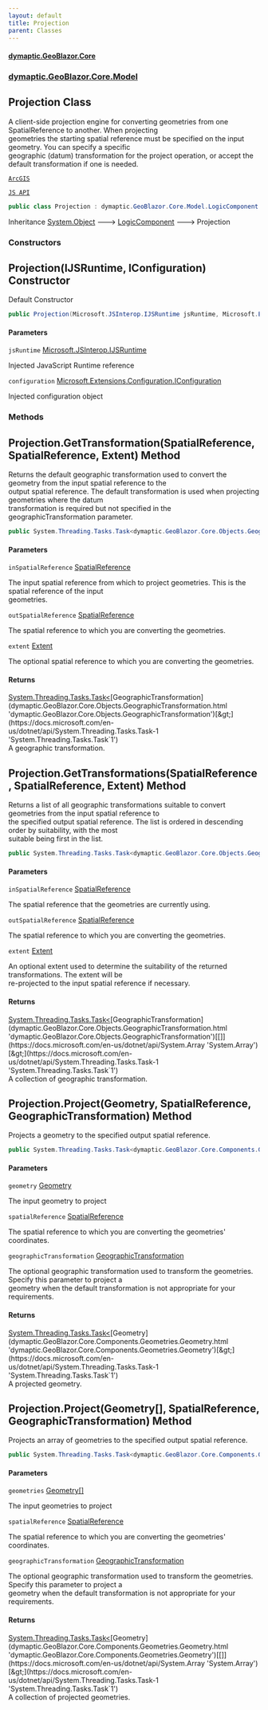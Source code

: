 ```yaml
---
layout: default
title: Projection
parent: Classes
---
```

#### [dymaptic.GeoBlazor.Core](index.html 'index')
### [dymaptic.GeoBlazor.Core.Model](index.html#dymaptic.GeoBlazor.Core.Model 'dymaptic.GeoBlazor.Core.Model')

## Projection Class

A client-side projection engine for converting geometries from one SpatialReference to another. When projecting  
geometries the starting spatial reference must be specified on the input geometry. You can specify a specific  
geographic (datum) transformation for the project operation, or accept the default transformation if one is needed.  
<a target="_blank" href="https://developers.arcgis.com/javascript/latest/api-reference/esri-geometry-projection.html">  
    ArcGIS  
    JS API  
</a>

```csharp
public class Projection : dymaptic.GeoBlazor.Core.Model.LogicComponent
```

Inheritance [System.Object](https://docs.microsoft.com/en-us/dotnet/api/System.Object 'System.Object') &#129106; [LogicComponent](dymaptic.GeoBlazor.Core.Model.LogicComponent.html 'dymaptic.GeoBlazor.Core.Model.LogicComponent') &#129106; Projection
### Constructors

<a name='dymaptic.GeoBlazor.Core.Model.Projection.Projection(Microsoft.JSInterop.IJSRuntime,Microsoft.Extensions.Configuration.IConfiguration)'></a>

## Projection(IJSRuntime, IConfiguration) Constructor

Default Constructor

```csharp
public Projection(Microsoft.JSInterop.IJSRuntime jsRuntime, Microsoft.Extensions.Configuration.IConfiguration configuration);
```
#### Parameters

<a name='dymaptic.GeoBlazor.Core.Model.Projection.Projection(Microsoft.JSInterop.IJSRuntime,Microsoft.Extensions.Configuration.IConfiguration).jsRuntime'></a>

`jsRuntime` [Microsoft.JSInterop.IJSRuntime](https://docs.microsoft.com/en-us/dotnet/api/Microsoft.JSInterop.IJSRuntime 'Microsoft.JSInterop.IJSRuntime')

Injected JavaScript Runtime reference

<a name='dymaptic.GeoBlazor.Core.Model.Projection.Projection(Microsoft.JSInterop.IJSRuntime,Microsoft.Extensions.Configuration.IConfiguration).configuration'></a>

`configuration` [Microsoft.Extensions.Configuration.IConfiguration](https://docs.microsoft.com/en-us/dotnet/api/Microsoft.Extensions.Configuration.IConfiguration 'Microsoft.Extensions.Configuration.IConfiguration')

Injected configuration object
### Methods

<a name='dymaptic.GeoBlazor.Core.Model.Projection.GetTransformation(dymaptic.GeoBlazor.Core.Components.Geometries.SpatialReference,dymaptic.GeoBlazor.Core.Components.Geometries.SpatialReference,dymaptic.GeoBlazor.Core.Components.Geometries.Extent)'></a>

## Projection.GetTransformation(SpatialReference, SpatialReference, Extent) Method

Returns the default geographic transformation used to convert the geometry from the input spatial reference to the  
output spatial reference. The default transformation is used when projecting geometries where the datum  
transformation is required but not specified in the geographicTransformation parameter.

```csharp
public System.Threading.Tasks.Task<dymaptic.GeoBlazor.Core.Objects.GeographicTransformation?> GetTransformation(dymaptic.GeoBlazor.Core.Components.Geometries.SpatialReference inSpatialReference, dymaptic.GeoBlazor.Core.Components.Geometries.SpatialReference outSpatialReference, dymaptic.GeoBlazor.Core.Components.Geometries.Extent extent);
```
#### Parameters

<a name='dymaptic.GeoBlazor.Core.Model.Projection.GetTransformation(dymaptic.GeoBlazor.Core.Components.Geometries.SpatialReference,dymaptic.GeoBlazor.Core.Components.Geometries.SpatialReference,dymaptic.GeoBlazor.Core.Components.Geometries.Extent).inSpatialReference'></a>

`inSpatialReference` [SpatialReference](dymaptic.GeoBlazor.Core.Components.Geometries.SpatialReference.html 'dymaptic.GeoBlazor.Core.Components.Geometries.SpatialReference')

The input spatial reference from which to project geometries. This is the spatial reference of the input  
geometries.

<a name='dymaptic.GeoBlazor.Core.Model.Projection.GetTransformation(dymaptic.GeoBlazor.Core.Components.Geometries.SpatialReference,dymaptic.GeoBlazor.Core.Components.Geometries.SpatialReference,dymaptic.GeoBlazor.Core.Components.Geometries.Extent).outSpatialReference'></a>

`outSpatialReference` [SpatialReference](dymaptic.GeoBlazor.Core.Components.Geometries.SpatialReference.html 'dymaptic.GeoBlazor.Core.Components.Geometries.SpatialReference')

The spatial reference to which you are converting the geometries.

<a name='dymaptic.GeoBlazor.Core.Model.Projection.GetTransformation(dymaptic.GeoBlazor.Core.Components.Geometries.SpatialReference,dymaptic.GeoBlazor.Core.Components.Geometries.SpatialReference,dymaptic.GeoBlazor.Core.Components.Geometries.Extent).extent'></a>

`extent` [Extent](dymaptic.GeoBlazor.Core.Components.Geometries.Extent.html 'dymaptic.GeoBlazor.Core.Components.Geometries.Extent')

The optional spatial reference to which you are converting the geometries.

#### Returns
[System.Threading.Tasks.Task&lt;](https://docs.microsoft.com/en-us/dotnet/api/System.Threading.Tasks.Task-1 'System.Threading.Tasks.Task`1')[GeographicTransformation](dymaptic.GeoBlazor.Core.Objects.GeographicTransformation.html 'dymaptic.GeoBlazor.Core.Objects.GeographicTransformation')[&gt;](https://docs.microsoft.com/en-us/dotnet/api/System.Threading.Tasks.Task-1 'System.Threading.Tasks.Task`1')  
A geographic transformation.

<a name='dymaptic.GeoBlazor.Core.Model.Projection.GetTransformations(dymaptic.GeoBlazor.Core.Components.Geometries.SpatialReference,dymaptic.GeoBlazor.Core.Components.Geometries.SpatialReference,dymaptic.GeoBlazor.Core.Components.Geometries.Extent)'></a>

## Projection.GetTransformations(SpatialReference, SpatialReference, Extent) Method

Returns a list of all geographic transformations suitable to convert geometries from the input spatial reference to  
the specified output spatial reference. The list is ordered in descending order by suitability, with the most  
suitable being first in the list.

```csharp
public System.Threading.Tasks.Task<dymaptic.GeoBlazor.Core.Objects.GeographicTransformation[]?> GetTransformations(dymaptic.GeoBlazor.Core.Components.Geometries.SpatialReference inSpatialReference, dymaptic.GeoBlazor.Core.Components.Geometries.SpatialReference outSpatialReference, dymaptic.GeoBlazor.Core.Components.Geometries.Extent extent);
```
#### Parameters

<a name='dymaptic.GeoBlazor.Core.Model.Projection.GetTransformations(dymaptic.GeoBlazor.Core.Components.Geometries.SpatialReference,dymaptic.GeoBlazor.Core.Components.Geometries.SpatialReference,dymaptic.GeoBlazor.Core.Components.Geometries.Extent).inSpatialReference'></a>

`inSpatialReference` [SpatialReference](dymaptic.GeoBlazor.Core.Components.Geometries.SpatialReference.html 'dymaptic.GeoBlazor.Core.Components.Geometries.SpatialReference')

The spatial reference that the geometries are currently using.

<a name='dymaptic.GeoBlazor.Core.Model.Projection.GetTransformations(dymaptic.GeoBlazor.Core.Components.Geometries.SpatialReference,dymaptic.GeoBlazor.Core.Components.Geometries.SpatialReference,dymaptic.GeoBlazor.Core.Components.Geometries.Extent).outSpatialReference'></a>

`outSpatialReference` [SpatialReference](dymaptic.GeoBlazor.Core.Components.Geometries.SpatialReference.html 'dymaptic.GeoBlazor.Core.Components.Geometries.SpatialReference')

The spatial reference to which you are converting the geometries.

<a name='dymaptic.GeoBlazor.Core.Model.Projection.GetTransformations(dymaptic.GeoBlazor.Core.Components.Geometries.SpatialReference,dymaptic.GeoBlazor.Core.Components.Geometries.SpatialReference,dymaptic.GeoBlazor.Core.Components.Geometries.Extent).extent'></a>

`extent` [Extent](dymaptic.GeoBlazor.Core.Components.Geometries.Extent.html 'dymaptic.GeoBlazor.Core.Components.Geometries.Extent')

An optional extent used to determine the suitability of the returned transformations. The extent will be  
re-projected to the input spatial reference if necessary.

#### Returns
[System.Threading.Tasks.Task&lt;](https://docs.microsoft.com/en-us/dotnet/api/System.Threading.Tasks.Task-1 'System.Threading.Tasks.Task`1')[GeographicTransformation](dymaptic.GeoBlazor.Core.Objects.GeographicTransformation.html 'dymaptic.GeoBlazor.Core.Objects.GeographicTransformation')[[]](https://docs.microsoft.com/en-us/dotnet/api/System.Array 'System.Array')[&gt;](https://docs.microsoft.com/en-us/dotnet/api/System.Threading.Tasks.Task-1 'System.Threading.Tasks.Task`1')  
A collection of geographic transformation.

<a name='dymaptic.GeoBlazor.Core.Model.Projection.Project(dymaptic.GeoBlazor.Core.Components.Geometries.Geometry,dymaptic.GeoBlazor.Core.Components.Geometries.SpatialReference,dymaptic.GeoBlazor.Core.Objects.GeographicTransformation)'></a>

## Projection.Project(Geometry, SpatialReference, GeographicTransformation) Method

Projects a geometry to the specified output spatial reference.

```csharp
public System.Threading.Tasks.Task<dymaptic.GeoBlazor.Core.Components.Geometries.Geometry?> Project(dymaptic.GeoBlazor.Core.Components.Geometries.Geometry geometry, dymaptic.GeoBlazor.Core.Components.Geometries.SpatialReference spatialReference, dymaptic.GeoBlazor.Core.Objects.GeographicTransformation? geographicTransformation=null);
```
#### Parameters

<a name='dymaptic.GeoBlazor.Core.Model.Projection.Project(dymaptic.GeoBlazor.Core.Components.Geometries.Geometry,dymaptic.GeoBlazor.Core.Components.Geometries.SpatialReference,dymaptic.GeoBlazor.Core.Objects.GeographicTransformation).geometry'></a>

`geometry` [Geometry](dymaptic.GeoBlazor.Core.Components.Geometries.Geometry.html 'dymaptic.GeoBlazor.Core.Components.Geometries.Geometry')

The input geometry to project

<a name='dymaptic.GeoBlazor.Core.Model.Projection.Project(dymaptic.GeoBlazor.Core.Components.Geometries.Geometry,dymaptic.GeoBlazor.Core.Components.Geometries.SpatialReference,dymaptic.GeoBlazor.Core.Objects.GeographicTransformation).spatialReference'></a>

`spatialReference` [SpatialReference](dymaptic.GeoBlazor.Core.Components.Geometries.SpatialReference.html 'dymaptic.GeoBlazor.Core.Components.Geometries.SpatialReference')

The spatial reference to which you are converting the geometries' coordinates.

<a name='dymaptic.GeoBlazor.Core.Model.Projection.Project(dymaptic.GeoBlazor.Core.Components.Geometries.Geometry,dymaptic.GeoBlazor.Core.Components.Geometries.SpatialReference,dymaptic.GeoBlazor.Core.Objects.GeographicTransformation).geographicTransformation'></a>

`geographicTransformation` [GeographicTransformation](dymaptic.GeoBlazor.Core.Objects.GeographicTransformation.html 'dymaptic.GeoBlazor.Core.Objects.GeographicTransformation')

The optional geographic transformation used to transform the geometries. Specify this parameter to project a  
geometry when the default transformation is not appropriate for your requirements.

#### Returns
[System.Threading.Tasks.Task&lt;](https://docs.microsoft.com/en-us/dotnet/api/System.Threading.Tasks.Task-1 'System.Threading.Tasks.Task`1')[Geometry](dymaptic.GeoBlazor.Core.Components.Geometries.Geometry.html 'dymaptic.GeoBlazor.Core.Components.Geometries.Geometry')[&gt;](https://docs.microsoft.com/en-us/dotnet/api/System.Threading.Tasks.Task-1 'System.Threading.Tasks.Task`1')  
A projected geometry.

<a name='dymaptic.GeoBlazor.Core.Model.Projection.Project(dymaptic.GeoBlazor.Core.Components.Geometries.Geometry[],dymaptic.GeoBlazor.Core.Components.Geometries.SpatialReference,dymaptic.GeoBlazor.Core.Objects.GeographicTransformation)'></a>

## Projection.Project(Geometry[], SpatialReference, GeographicTransformation) Method

Projects an array of geometries to the specified output spatial reference.

```csharp
public System.Threading.Tasks.Task<dymaptic.GeoBlazor.Core.Components.Geometries.Geometry[]?> Project(dymaptic.GeoBlazor.Core.Components.Geometries.Geometry[] geometries, dymaptic.GeoBlazor.Core.Components.Geometries.SpatialReference spatialReference, dymaptic.GeoBlazor.Core.Objects.GeographicTransformation? geographicTransformation=null);
```
#### Parameters

<a name='dymaptic.GeoBlazor.Core.Model.Projection.Project(dymaptic.GeoBlazor.Core.Components.Geometries.Geometry[],dymaptic.GeoBlazor.Core.Components.Geometries.SpatialReference,dymaptic.GeoBlazor.Core.Objects.GeographicTransformation).geometries'></a>

`geometries` [Geometry](dymaptic.GeoBlazor.Core.Components.Geometries.Geometry.html 'dymaptic.GeoBlazor.Core.Components.Geometries.Geometry')[[]](https://docs.microsoft.com/en-us/dotnet/api/System.Array 'System.Array')

The input geometries to project

<a name='dymaptic.GeoBlazor.Core.Model.Projection.Project(dymaptic.GeoBlazor.Core.Components.Geometries.Geometry[],dymaptic.GeoBlazor.Core.Components.Geometries.SpatialReference,dymaptic.GeoBlazor.Core.Objects.GeographicTransformation).spatialReference'></a>

`spatialReference` [SpatialReference](dymaptic.GeoBlazor.Core.Components.Geometries.SpatialReference.html 'dymaptic.GeoBlazor.Core.Components.Geometries.SpatialReference')

The spatial reference to which you are converting the geometries' coordinates.

<a name='dymaptic.GeoBlazor.Core.Model.Projection.Project(dymaptic.GeoBlazor.Core.Components.Geometries.Geometry[],dymaptic.GeoBlazor.Core.Components.Geometries.SpatialReference,dymaptic.GeoBlazor.Core.Objects.GeographicTransformation).geographicTransformation'></a>

`geographicTransformation` [GeographicTransformation](dymaptic.GeoBlazor.Core.Objects.GeographicTransformation.html 'dymaptic.GeoBlazor.Core.Objects.GeographicTransformation')

The optional geographic transformation used to transform the geometries. Specify this parameter to project a  
geometry when the default transformation is not appropriate for your requirements.

#### Returns
[System.Threading.Tasks.Task&lt;](https://docs.microsoft.com/en-us/dotnet/api/System.Threading.Tasks.Task-1 'System.Threading.Tasks.Task`1')[Geometry](dymaptic.GeoBlazor.Core.Components.Geometries.Geometry.html 'dymaptic.GeoBlazor.Core.Components.Geometries.Geometry')[[]](https://docs.microsoft.com/en-us/dotnet/api/System.Array 'System.Array')[&gt;](https://docs.microsoft.com/en-us/dotnet/api/System.Threading.Tasks.Task-1 'System.Threading.Tasks.Task`1')  
A collection of projected geometries.
